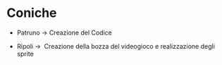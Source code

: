 # Coniche

* Patruno &#8594; Creazione del Codice

* Ripoli &#8594;  Creazione della bozza del videogioco e realizzazione degli sprite 

  